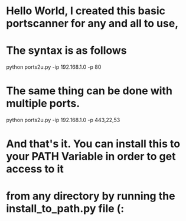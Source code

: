 # Hello World, I created this basic portscanner for any and all to use,
# The syntax is as follows

python ports2u.py -ip 192.168.1.0 -p 80

# The same thing can be done with multiple ports.

python ports2u.py -ip 192.168.1.0 -p 443,22,53

# And that's it. You can install this to your PATH Variable in order to get access to it
# from any directory by running the install_to_path.py file (:
